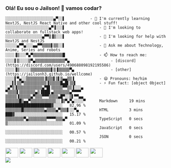 ### Olá! Eu sou o Jailson! 👋 vamos codar?


```
░░░░░░░░░░░░░░░░░░░░░▄▀░░▌           - 🌱 I'm currently learning NextJS, NestJS React Native and other cool stuff!
░░░░░░░░░░░░░░░░░░░▄▀▐░░░▌               - 👯 I'm looking to collaborate on fullstack web apps!
░░░░░░░░░░░░░░░░▄▀▀▒▐▒░░░▌               - 🤔 I'm looking for help with NextJS and NestJS
░░░░░▄▀▀▄░░░▄▄▀▀▒▒▒▒▌▒▒░░▌               - 💬 Ask me about Technology, Anime, Series and robots
░░░░▐▒░░░▀▄▀▒▒▒▒▒▒▒▒▒▒▒▒▒█               - 📫 How to reach me:
░░░░▌▒░░░░▒▀▄▒▒▒▒▒▒▒▒▒▒▒▒▒▀▄                  - [discord](https://discord.com/users/490688098192195586)
░░░░▐▒░░░░░▒▒▒▒▒▒▒▒▒▌▒▐▒▒▒▒▒▀▄                - [other](https://jailsonh3.github.io/wellcome)  
░░░░▌▀▄░░▒▒▒▒▒▒▒▒▐▒▒▒▌▒▌▒▄▄▒▒▐           - 😄 Pronouns: he/him
░░░▌▌▒▒▀▒▒▒▒▒▒▒▒▒▒▐▒▒▒▒▒█▄█▌▒▒▌          - ⚡ Fun fact: [object Object]  
░▄▀▒▐▒▒▒▒▒▒▒▒▒▒▒▄▀█▌▒▒▒▒▒▀▀▒▒▐░░░▄           
▀▒▒▒▒▌▒▒▒▒▒▒▒▄▒▐███▌▄▒▒▒▒▒▒▒▄▀▀▀▀          
▒▒▒▒▒▐▒▒▒▒▒▄▀▒▒▒▀▀▀▒▒▒▒▄█▀░░▒▌▀▀▄▄
▒▒▒▒▒▒█▒▄▄▀▒▒▒▒▒▒▒▒▒▒▒░░▐▒▀▄▀▄░░░░▀      Markdown     19 mins         ████████████████████▓░░░░   82.96 %   
▒▒▒▒▒▒▒█▒▒▒▒▒▒▒▒▒▄▒▒▒▒▄▀▒▒▒▌░░▀▄         HTML         3 mins          ███▓░░░░░░░░░░░░░░░░░░░░░   15.17 %
▒▒▒▒▒▒▒▒▀▄▒▒▒▒▒▒▒▒▀▀▀▀▒▒▒▄▀              TypeScript   0 secs          ▒░░░░░░░░░░░░░░░░░░░░░░░░   01.09 %
                                         JavaScript   0 secs          ░░░░░░░░░░░░░░░░░░░░░░░░░   00.57 %
                                         JSON         0 secs          ░░░░░░░░░░░░░░░░░░░░░░░░░   00.21 %
```


<div style="display: inline-block;">
  <img align="center" alt="" height="30" width="40" src='https://cdn.jsdelivr.net/gh/devicons/devicon/icons/nodejs/nodejs-original.svg'>
  <img align="center" alt="" height="30" width="40" src='https://cdn.jsdelivr.net/gh/devicons/devicon/icons/react/react-original.svg'>
  <img align="center" alt="" height="30" width="40" src='https://cdn.jsdelivr.net/gh/devicons/devicon/icons/nextjs/nextjs-original.svg'>
  <img align="center" alt="" height="30" width="40" src='https://cdn.jsdelivr.net/gh/devicons/devicon/icons/typescript/typescript-original.svg'>
  <img align="center" alt="" height="30" width="40" src='https://cdn.jsdelivr.net/gh/devicons/devicon/icons/javascript/javascript-original.svg'>
  <img align="center" alt="" height="30" width="40" src='https://cdn.jsdelivr.net/gh/devicons/devicon/icons/html5/html5-original.svg'>
  <img align="center" alt="" height="30" width="40" src='https://cdn.jsdelivr.net/gh/devicons/devicon/icons/css3/css3-original.svg'>
</div>

<br />

<img src="https://github-profile-trophy.vercel.app/?username=jailsonh3&theme=nord&no-frame=true&margin-w=10&column=7" />

